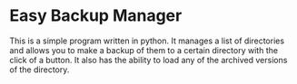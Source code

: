 # Easy Backup Manager
 
This is a simple program written in python. It manages a list of directories and allows you to make a backup of them to a certain directory with the click of a button. It also has the ability to load any of the archived versions of the directory.
